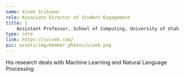 ```yaml
---
name: Vivek Srikumar
role: Associate Director of Student-Engagement
title: |
    Assistant Professor, School of Computing, University of Utah
type: core
link: https://svivek.com/
pic: assets/img/member_photos/vivek.png
---
```


His research deals with Machine Learning and Natural Language Processing.
